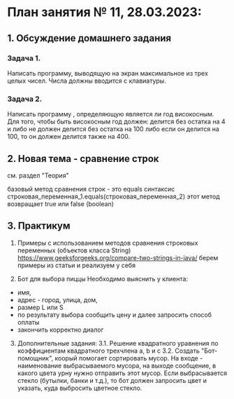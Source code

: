 # План занятия № 11, 28.03.2023:

## 1. Обсуждение домашнего задания

### Задача 1. 
Написать программу, выводящую на экран максимальное из трех целых чисел. 
Числа должны вводится с клавиатуры.

### Задача 2.
Написать программу , определяющую является ли год високосным. 
Для того, чтобы быть високосным год должен: 
делится без остатка на 4 и либо не должен делится без остатка на 100 либо если он делится на 100, 
то он должен делится также на 400.

## 2. Новая тема - сравнение строк
см. раздел "Теория"

базовый метод сравнения строк - это equals 
синтаксис строковая_переменная_1.equals(строковая_переменная_2) 
этот метод возвращает true или false (boolean)

## 3. Практикум
1. Примеры с использованием методов сравнения строковых переменных (объектов класса String)
   https://www.geeksforgeeks.org/compare-two-strings-in-java/ 
берем примеры из статьи и реализуем у себя 

2. Бот для выбора пиццы
Необходимо выяснить у клиента:
- имя,
- адрес - город, улица, дом,
- размер L или S
- по результату выбора сообщить цену и далее запросить способ оплаты
- закончить корректно диалог

3. Дополнительные задания:
3.1. Решение квадратного уравнения по коэффициентам квадратного трехчлена а, b и с
3.2. Создать "Бот-помощник", коорый помогает сортировать мусор. На входе - наименование выбрасываемого
мусора, на выходе сообщение, в какого цвета урну нужно отправить этот мусор.
Если выбрасывается стекло (бутылки, банки и т.д.), то бот должен запросить цвет и указать, 
куда выбросить цветное стекло.